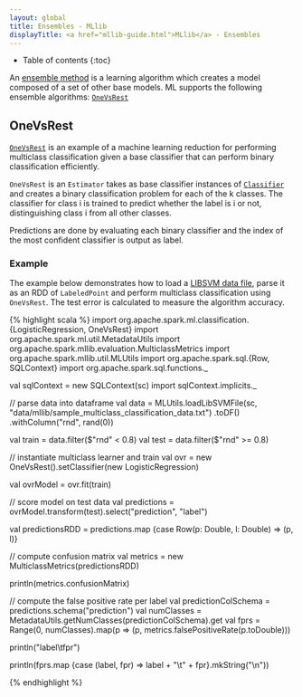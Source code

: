 ```yaml
---
layout: global
title: Ensembles - MLlib
displayTitle: <a href="mllib-guide.html">MLlib</a> - Ensembles
---
```


* Table of contents
{:toc}

An [ensemble method](http://en.wikipedia.org/wiki/Ensemble_learning)
is a learning algorithm which creates a model composed of a set of other base models.
ML supports the following ensemble algorithms: [`OneVsRest`](api/scala/index.html#org.apache.spark.ml.classifier.OneVsRest)

## OneVsRest

[`OneVsRest`](api/scala/index.html#org.apache.spark.ml.classifier.OneVsRest) is an example of a machine learning reduction for performing multiclass classification given a base classifier that can perform binary classification efficiently.

`OneVsRest` is an `Estimator` takes as base classifier instances of [`Classifier`](api/scala/index.html#org.apache.spark.ml.classification.Classifier) and creates a binary classification problem for each of the k classes. The classifier for class i is trained to predict whether the label is i or not, distinguishing class i from all other classes.

Predictions are done by evaluating each binary classifier and the index of the most confident classifier is output as label.

### Example

The example below demonstrates how to load a
[LIBSVM data file](http://www.csie.ntu.edu.tw/~cjlin/libsvmtools/datasets/), parse it as an RDD of `LabeledPoint` and perform multiclass classification using `OneVsRest`. The test error is calculated to measure the algorithm accuracy.

<div class="codetabs">
<div data-lang="scala" markdown="1">
{% highlight scala %}
import org.apache.spark.ml.classification.{LogisticRegression, OneVsRest}
import org.apache.spark.ml.util.MetadataUtils
import org.apache.spark.mllib.evaluation.MulticlassMetrics
import org.apache.spark.mllib.util.MLUtils
import org.apache.spark.sql.{Row, SQLContext}
import org.apache.spark.sql.functions._

val sqlContext = new SQLContext(sc)
import sqlContext.implicits._

// parse data into dataframe
val data = MLUtils.loadLibSVMFile(sc, "data/mllib/sample_multiclass_classification_data.txt")
.toDF()
.withColumn("rnd", rand(0))

val train = data.filter($"rnd" < 0.8)
val test = data.filter($"rnd" >= 0.8)

// instantiate multiclass learner and train
val ovr = new OneVsRest().setClassifier(new LogisticRegression)

val ovrModel = ovr.fit(train)

// score model on test data
val predictions = ovrModel.transform(test).select("prediction", "label")

val predictionsRDD = predictions.map {case Row(p: Double, l: Double) => (p, l)}

// compute confusion matrix
val metrics = new MulticlassMetrics(predictionsRDD)

println(metrics.confusionMatrix)

// compute the false positive rate per label
val predictionColSchema = predictions.schema("prediction")
val numClasses = MetadataUtils.getNumClasses(predictionColSchema).get
val fprs = Range(0, numClasses).map(p => (p, metrics.falsePositiveRate(p.toDouble)))

println("label\tfpr")

println(fprs.map {case (label, fpr) => label + "\t" + fpr}.mkString("\n"))

{% endhighlight %}
</div>
